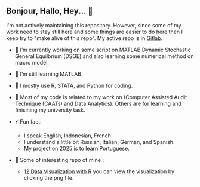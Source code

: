 ## Bonjour, Hallo, Hey...  👋


I'm not actively maintaining this repository. However, since some of my work need to stay still here and some things are easier to do here then I keep try to "make alive of this repo".
My active repo is in [Gitlab](https://gitlab.com/andreas.syaloom.k).

- 🔭 I’m currently working on some script on MATLAB Dynamic Stochastic General Equilbrium (DSGE) and also learning some numerical method on macro model. 
- 🌱 I’m still learning MATLAB.
- 👯 I mostly use R, STATA, and Python for coding.
- 🤔 Most of my code is related to my work on (Computer Assisted Audit Technique (CAATs) and Data Analytics). Others are for learning and finisihing my university task.
- ⚡ Fun fact: 
  - I speak English, Indonesian, French. 
  - I understand a little bit Russian, Italian, German, and Spanish. 
  - My project on 2025 is to learn Portuguese.
 
- 👯 Some of interesting repo of mine :
  - [12 Data Visualization with R](https://github.com/ansyaku/30DayChartChallenge) you can view the visualization by clicking the png file.

